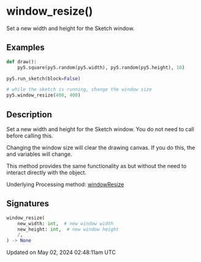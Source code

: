 # window_resize()

Set a new width and height for the Sketch window.

## Examples

<div class="example-table">

<div class="example-row"><div class="example-cell-image">

</div><div class="example-cell-code">

```python
def draw():
    py5.square(py5.random(py5.width), py5.random(py5.height), 10)

py5.run_sketch(block=False)

# while the sketch is running, change the window size
py5.window_resize(400, 400)
```

</div></div>

</div>

## Description

Set a new width and height for the Sketch window. You do not need to call [](sketch_window_resizable) before calling this.

Changing the window size will clear the drawing canvas. If you do this, the [](sketch_width) and [](sketch_height) variables will change.

This method provides the same functionality as [](py5surface_set_size) but without the need to interact directly with the [](py5surface) object.

Underlying Processing method: [windowResize](https://processing.org/reference/windowResize_.html)

## Signatures

```python
window_resize(
    new_width: int,  # new window width
    new_height: int,  # new window height
    /,
) -> None
```

Updated on May 02, 2024 02:48:11am UTC
